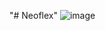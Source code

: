 "# Neoflex" 
![image](https://github.com/alexbug1987/Neoflex/assets/43420128/57cb283d-8f75-49f3-a879-6b3f5837ca8d)

